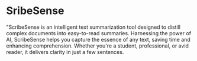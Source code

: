 # SribeSense
"ScribeSense is an intelligent text summarization tool designed to distill complex documents into easy-to-read summaries. Harnessing the power of  AI, ScribeSense helps you capture the essence of any text, saving time and enhancing comprehension. Whether you're a student, professional, or avid reader, it delivers clarity in just a few sentences.
